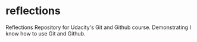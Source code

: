 # reflections

Reflections Repository for Udacity's Git and Github course. Demonstrating I know how to use Git and Github.
